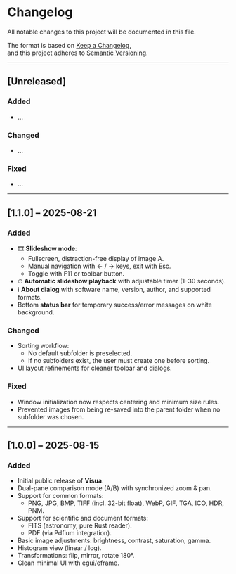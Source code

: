 # Changelog

All notable changes to this project will be documented in this file.

The format is based on [Keep a Changelog](https://keepachangelog.com/en/1.0.0/),  
and this project adheres to [Semantic Versioning](https://semver.org/spec/v2.0.0.html).

---

## [Unreleased]

### Added
- …

### Changed
- …

### Fixed
- …

---

## [1.1.0] – 2025-08-21

### Added
- 🎞 **Slideshow mode**:
  - Fullscreen, distraction-free display of image A.
  - Manual navigation with ← / → keys, exit with Esc.
  - Toggle with F11 or toolbar button.
- ⏱ **Automatic slideshow playback** with adjustable timer (1–30 seconds).
- ℹ **About dialog** with software name, version, author, and supported formats.
- Bottom **status bar** for temporary success/error messages on white background.

### Changed
- Sorting workflow:
  - No default subfolder is preselected.
  - If no subfolders exist, the user must create one before sorting.
- UI layout refinements for cleaner toolbar and dialogs.

### Fixed
- Window initialization now respects centering and minimum size rules.
- Prevented images from being re-saved into the parent folder when no subfolder was chosen.

---

## [1.0.0] – 2025-08-15

### Added
- Initial public release of **Visua**.
- Dual-pane comparison mode (A/B) with synchronized zoom & pan.
- Support for common formats:
  - PNG, JPG, BMP, TIFF (incl. 32-bit float), WebP, GIF, TGA, ICO, HDR, PNM.
- Support for scientific and document formats:
  - FITS (astronomy, pure Rust reader).
  - PDF (via Pdfium integration).
- Basic image adjustments: brightness, contrast, saturation, gamma.
- Histogram view (linear / log).
- Transformations: flip, mirror, rotate 180°.
- Clean minimal UI with egui/eframe.
